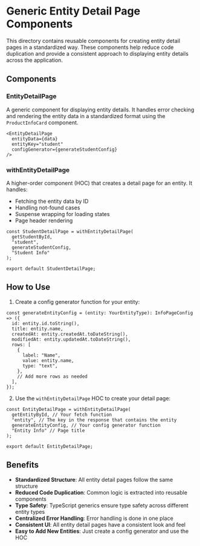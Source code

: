 # Generic Entity Detail Page Components

This directory contains reusable components for creating entity detail pages in a standardized way. These components help reduce code duplication and provide a consistent approach to displaying entity details across the application.

## Components

### EntityDetailPage

A generic component for displaying entity details. It handles error checking and rendering the entity data in a standardized format using the `ProductInfoCard` component.

```tsx
<EntityDetailPage
  entityData={data}
  entityKey="student"
  configGenerator={generateStudentConfig}
/>
```

### withEntityDetailPage

A higher-order component (HOC) that creates a detail page for an entity. It handles:

- Fetching the entity data by ID
- Handling not-found cases
- Suspense wrapping for loading states
- Page header rendering

```tsx
const StudentDetailPage = withEntityDetailPage(
  getStudentById,
  "student",
  generateStudentConfig,
  "Student Info"
);

export default StudentDetailPage;
```

## How to Use

1. Create a config generator function for your entity:

```tsx
const generateEntityConfig = (entity: YourEntityType): InfoPageConfig => ({
  id: entity.id.toString(),
  title: entity.name,
  createdAt: entity.createdAt.toDateString(),
  modifiedAt: entity.updatedAt.toDateString(),
  rows: [
    {
      label: "Name",
      value: entity.name,
      type: "text",
    },
    // Add more rows as needed
  ],
});
```

2. Use the `withEntityDetailPage` HOC to create your detail page:

```tsx
const EntityDetailPage = withEntityDetailPage(
  getEntityById, // Your fetch function
  "entity", // The key in the response that contains the entity
  generateEntityConfig, // Your config generator function
  "Entity Info" // Page title
);

export default EntityDetailPage;
```

## Benefits

- **Standardized Structure**: All entity detail pages follow the same structure
- **Reduced Code Duplication**: Common logic is extracted into reusable components
- **Type Safety**: TypeScript generics ensure type safety across different entity types
- **Centralized Error Handling**: Error handling is done in one place
- **Consistent UI**: All entity detail pages have a consistent look and feel
- **Easy to Add New Entities**: Just create a config generator and use the HOC
